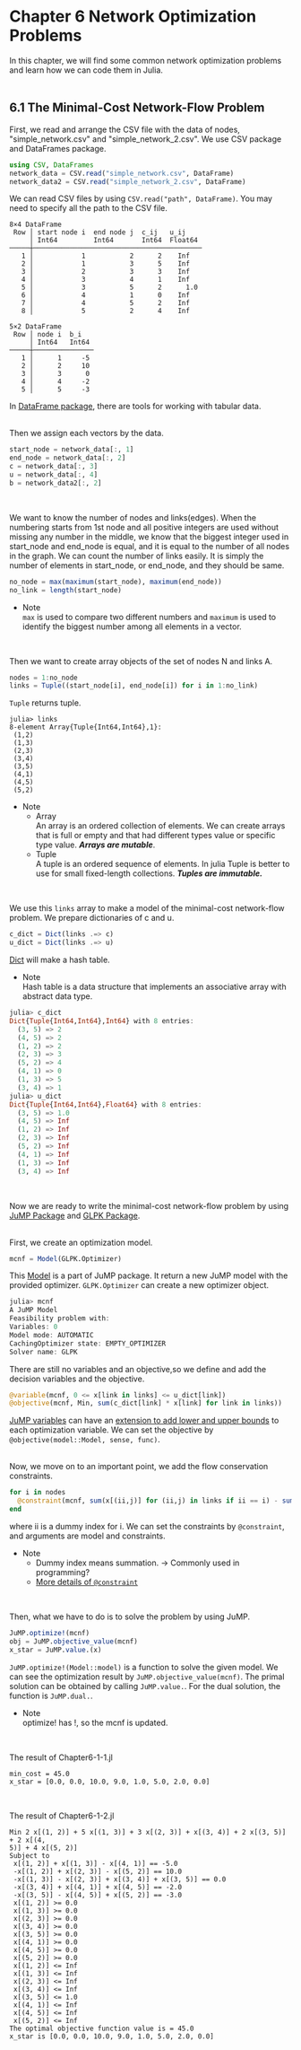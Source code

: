 # Chapter 6 Network Optimization Problems  
In this chapter, we will find some common network optimization problems and learn how we can code them in Julia.  
<br>

## 6.1 The Minimal-Cost Network-Flow Problem  
First, we read and arrange the CSV file with the data of nodes, "simple_network.csv" and "simple_network_2.csv". We use CSV package and DataFrames package.  
```julia
using CSV, DataFrames
network_data = CSV.read("simple_network.csv", DataFrame)
network_data2 = CSV.read("simple_network_2.csv", DataFrame)
```
We can read CSV files by using ```CSV.read("path", DataFrame)```. You may need to specify all the path to the CSV file.  
```
8×4 DataFrame
 Row │ start node i  end node j  c_ij   u_ij    
     │ Int64         Int64       Int64  Float64 
─────┼──────────────────────────────────────────
   1 │            1           2      2    Inf
   2 │            1           3      5    Inf
   3 │            2           3      3    Inf
   4 │            3           4      1    Inf
   5 │            3           5      2      1.0
   6 │            4           1      0    Inf
   7 │            4           5      2    Inf
   8 │            5           2      4    Inf
```
```
5×2 DataFrame
 Row │ node i  b_i   
     │ Int64   Int64 
─────┼───────────────
   1 │      1     -5
   2 │      2     10
   3 │      3      0
   4 │      4     -2
   5 │      5     -3
```
In [DataFrame package](https://dataframes.juliadata.org/stable/), there are tools for working with tabular data.   
<br>

Then we assign each vectors by the data.  
```julia
start_node = network_data[:, 1]
end_node = network_data[:, 2]
c = network_data[:, 3]
u = network_data[:, 4]
b = network_data2[:, 2]
```
<br>

We want to know the number of nodes and links(edges). When the numbering starts from 1st node and all positive integers are used without missing any number in the middle, we know that the biggest integer used in start_node and end_node is equal, and it is equal to the number of all nodes in the graph. We can count the number of links easily. It is simply the number of elements in start_node, or end_node, and they should be same.  
```julia
no_node = max(maximum(start_node), maximum(end_node))
no_link = length(start_node)
```
- Note  
  ```max``` is used to compare two different numbers and ```maximum``` is used to identify the biggest number among all elements in a vector.  
<br>

Then we want to create array objects of the set of nodes N and links A.  
```julia
nodes = 1:no_node
links = Tuple((start_node[i], end_node[i]) for i in 1:no_link)
```
```Tuple``` returns tuple.  
```
julia> links
8-element Array{Tuple{Int64,Int64},1}:
 (1,2)
 (1,3)
 (2,3)
 (3,4)
 (3,5)
 (4,1)
 (4,5)
 (5,2)
```

- Note  
  - Array  
    An array is an ordered collection of elements. We can create arrays that is full or empty and that had different types value or specific type value. ***Arrays are mutable***.  
  - Tuple  
    A tuple is an ordered sequence of elements. In julia Tuple is better to use for small fixed-length collections. ***Tuples are immutable.***  
<br>

We use this ```links``` array to make a model of the minimal-cost network-flow problem. We prepare dictionaries of c and u.  
```julia
c_dict = Dict(links .=> c)
u_dict = Dict(links .=> u)
```
[Dict](https://docs.julialang.org/en/v1/base/collections/#Base.Dict) will make a hash table.  
- Note  
  Hash table is a data structure that implements an associative array with abstract data type.  

```julia
julia> c_dict
Dict{Tuple{Int64,Int64},Int64} with 8 entries:
  (3, 5) => 2
  (4, 5) => 2
  (1, 2) => 2
  (2, 3) => 3
  (5, 2) => 4
  (4, 1) => 0
  (1, 3) => 5
  (3, 4) => 1
julia> u_dict
Dict{Tuple{Int64,Int64},Float64} with 8 entries:
  (3, 5) => 1.0
  (4, 5) => Inf
  (1, 2) => Inf
  (2, 3) => Inf
  (5, 2) => Inf
  (4, 1) => Inf
  (1, 3) => Inf
  (3, 4) => Inf
```
<br>


Now we are ready to write the minimal-cost network-flow problem by using [JuMP Package](https://jump.dev/JuMP.jl/v0.21.1/quickstart/#Quick-Start-Guide-1) and [GLPK Package](https://juliapackages.com/p/glpk).  
<br>

First, we create an optimization model.  
```julia
mcnf = Model(GLPK.Optimizer)
```
This [Model](https://jump.dev/JuMP.jl/v0.21.1/solvers/#JuMP.Model-Tuple{Any}) is a part of JuMP package. It return a new JuMP model with the provided optimizer. ```GLPK.Optimizer``` can create a new optimizer object.  
```julia
julia> mcnf
A JuMP Model
Feasibility problem with:
Variables: 0
Model mode: AUTOMATIC
CachingOptimizer state: EMPTY_OPTIMIZER
Solver name: GLPK
```

There are still no variables and an objective,so we define and add the decision variables and the objective.  
```julia
@variable(mcnf, 0 <= x[link in links] <= u_dict[link])
@objective(mcnf, Min, sum(c_dict[link] * x[link] for link in links))
```
[JuMP variables](https://jump.dev/JuMP.jl/v0.21.1/variables/#Variables-1) can have an [extension to add lower and upper bounds](https://jump.dev/JuMP.jl/v0.21.1/variables/#Variable-bounds-1) to each optimization variable. We can set the objective by ```@objective(model::Model, sense, func)```.  
<br>

Now, we move on to an important point, we add the flow conservation constraints.
```julia
for i in nodes
  @constraint(mcnf, sum(x[(ii,j)] for (ii,j) in links if ii == i) - sum(x[(j,ii)] for (j,ii) in links if ii == i) == b[i])
end
```
where ii is a dummy index for i. We can set the constraints by ```@constraint```, and arguments are model and constraints.  
- Note  
   - Dummy index means summation. -> Commonly used in programming? 
   - [More details of ```@constraint```](https://jump.dev/JuMP.jl/v0.21.1/constraints/#The-@constraint-macro-1)  
<br>

Then, what we have to do is to solve the problem by using JuMP.  
```julia
JuMP.optimize!(mcnf)
obj = JuMP.objective_value(mcnf)
x_star = JuMP.value.(x)
```
```JuMP.optimize!(Model::model)``` is a function to solve the given model. We can see the optimization result by ```JuMP.objective_value(mcnf)```. The primal solution can be obtained by calling ```JuMP.value.```. For the dual solution, the function is ```JuMP.dual.```.  
- Note  
  optimize! has !, so the mcnf is updated.  
<br>


The result of Chapter6-1-1.jl
```
min_cost = 45.0
x_star = [0.0, 0.0, 10.0, 9.0, 1.0, 5.0, 2.0, 0.0]
```
<br>

The result of Chapter6-1-2.jl
```
Min 2 x[(1, 2)] + 5 x[(1, 3)] + 3 x[(2, 3)] + x[(3, 4)] + 2 x[(3, 5)] + 2 x[(4,
5)] + 4 x[(5, 2)]
Subject to
 x[(1, 2)] + x[(1, 3)] - x[(4, 1)] == -5.0
 -x[(1, 2)] + x[(2, 3)] - x[(5, 2)] == 10.0
 -x[(1, 3)] - x[(2, 3)] + x[(3, 4)] + x[(3, 5)] == 0.0
 -x[(3, 4)] + x[(4, 1)] + x[(4, 5)] == -2.0
 -x[(3, 5)] - x[(4, 5)] + x[(5, 2)] == -3.0
 x[(1, 2)] >= 0.0
 x[(1, 3)] >= 0.0
 x[(2, 3)] >= 0.0
 x[(3, 4)] >= 0.0
 x[(3, 5)] >= 0.0
 x[(4, 1)] >= 0.0
 x[(4, 5)] >= 0.0
 x[(5, 2)] >= 0.0
 x[(1, 2)] <= Inf
 x[(1, 3)] <= Inf
 x[(2, 3)] <= Inf
 x[(3, 4)] <= Inf
 x[(3, 5)] <= 1.0
 x[(4, 1)] <= Inf
 x[(4, 5)] <= Inf
 x[(5, 2)] <= Inf
The optimal objective function value is = 45.0
x_star is [0.0, 0.0, 10.0, 9.0, 1.0, 5.0, 2.0, 0.0]
```
